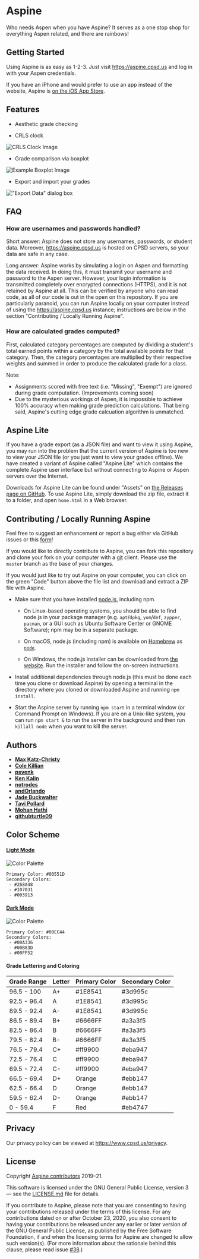 # Aspine

Who needs Aspen when you have Aspine? It serves as a one stop shop for
everything Aspen related, and there are rainbows!

## Getting Started

Using Aspine is as easy as 1-2-3. Just visit <https://aspine.cpsd.us> and log
in with your Aspen credentials.

If you have an iPhone and would prefer to use an app instead of the website,
Aspine is [on the iOS App Store](https://apps.apple.com/us/app/aspine/id1498713667).

## Features

* Aesthetic grade checking

* CRLS clock

![CRLS Clock Image](images/crls-clock.png)

* Grade comparison via boxplot

![Example Boxplot Image](images/boxplot.png)

* Export and import your grades

!["Export Data" dialog box](images/export.png)

## FAQ

### How are usernames and passwords handled?

Short answer: Aspine does not store any usernames, passwords, or student data.
Moreover, <https://aspine.cpsd.us> is hosted on CPSD servers, so your data are
safe in any case.

Long answer: Aspine works by simulating a login on Aspen and formatting the
data received. In doing this, it must transmit your username and password to
the Aspen server. However, your login information is transmitted completely
over encrypted connections (HTTPS), and it is not retained by Aspine at all.
This can be verified by anyone who can read code, as all of our code is out in
the open on this repository. If you are particularly paranoid, you can run
Aspine locally on your computer instead of using the <https://aspine.cpsd.us>
instance; instructions are below in the section "Contributing / Locally Running
Aspine".

### How are calculated grades computed?

First, calculated category percentages are computed by dividing a student's
total earned points within a category by the total available points for that
category. Then, the category percentages are multiplied by their respective
weights and summed in order to produce the calculated grade for a class.

Note:
* Assignments scored with free text (i.e. "Missing", "Exempt") are ignored
  during grade computation. (Improvements coming soon)
* Due to the mysterious workings of Aspen, it is impossible to achieve 100%
  accuracy when making grade prediction calculations. That being said, Aspine's
  cutting edge grade calcuation algorithm is unmatched.

## Aspine Lite

If you have a grade export (as a JSON file) and want to view it using Aspine,
you may run into the problem that the current version of Aspine is too new to
view your JSON file (or you just want to view your grades offline). We have
created a variant of Aspine called "Aspine Lite" which contains the complete
Aspine user interface but without connecting to Aspine or Aspen servers over the
Internet.

Downloads for Aspine Lite can be found under "Assets" on [the Releases page on
GitHub](https://github.com/Aspine/aspine/releases). To use Aspine Lite, simply
download the zip file, extract it to a folder, and open `home.html` in a Web
browser.

## Contributing / Locally Running Aspine

Feel free to suggest an enhancement or report a bug either via GitHub
issues or this [form](https://goo.gl/forms/PYQDtzkp0vHJbFLz2)!

If you would like to directly contribute to Aspine, you can fork this
repository and clone your fork on your computer with a
[git](https://git-scm.com/) client. Please use the `master` branch as the base
of your changes.

If you would just like to try out Aspine on your computer, you can click on the
green "Code" button above the file list and download and extract a ZIP file
with Aspine.

- Make sure that you have installed [node.js](https://nodejs.org/), including
npm.

  + On Linux-based operating systems, you should be able to find node.js in
your package manager (e.g. `apt`/`dpkg`, `yum`/`dnf`, `zypper`, `pacman`,
or a GUI such as Ubuntu Software Center or GNOME Software); npm may be in a
separate package.

  + On macOS, node.js (including npm) is available on
[Homebrew](https://brew.sh/) as [`node`](https://formulae.brew.sh/formula/node).

  + On Windows, the node.js installer can be downloaded from
[the website](https://nodejs.org/). Run the installer and follow the on-screen
instructions.

- Install additional dependencies through node.js (this must be done each time
you clone or download Aspine) by opening a terminal in the directory where you
cloned or downloaded Aspine and running `npm install`.

- Start the Aspine server by running `npm start` in a terminal window (or
Command Prompt on Windows). If you are on a Unix-like system, you can run
`npm start &` to run the server in the background and then run `killall node`
when you want to kill the server.

## Authors

- [**Max Katz-Christy**](https://github.com/maxtkc)
- [**Cole Killian**](https://github.com/Ruborcalor)
- [**psvenk**](https://github.com/psvenk)
- [**Ken Kalin**](https://github.com/kdk1616)
- [**notrodes**](https://github.com/notrodes)
- [**andOrlando**](https://github.com/andOrlando)
- [**Jade Buckwalter**](https://github.com/jadebuckwalter)
- [**Tavi Pollard**](https://github.com/tektaxi)
- [**Mohan Hathi**](https://github.com/MohanMaker)
- [**githubturtle09**](https://github.com/githubturtle09)


## Color Scheme

#### [Light Mode](http://paletton.com/#uid=12W0u0kw0e-n8nFrjj8Hz9QS55d)
![Color Palette](images/color-scheme-light.png)
```
Primary Color: #00551D
Secondary Colors:
 - #268A48
 - #107031
 - #003913
```

#### [Dark Mode](https://coolors.co/00a336-00b83d-00cc44-00ff52-2d2e2f)
![Color Palette](images/color-scheme-dark.png)
```
Primary Color: #00CC44
Secondary Colors:
 - #00A336
 - #00B83D
 - #00FF52
```

#### Grade Lettering and Coloring

| Grade Range   | Letter        | Primary Color | Secondary Color |
| :-----------  |:--------------|:--------------|:----------------|
| 96.5 - 100    | A+            |#1E8541        |#3d995c          |
| 92.5 - 96.4   | A             |#1E8541        |#3d995c          |
| 89.5 - 92.4   | A-            |#1E8541        |#3d995c          |
| 86.5 - 89.4   | B+            |#6666FF        |#a3a3f5          |
| 82.5 - 86.4   | B             |#6666FF        |#a3a3f5          |
| 79.5 - 82.4   | B-            |#6666FF        |#a3a3f5          |
| 76.5 - 79.4   | C+            |#ff9900        |#eba947          |
| 72.5 - 76.4   | C             |#ff9900        |#eba947          |
| 69.5 - 72.4   | C-            |#ff9900        |#eba947          |
| 66.5 - 69.4   | D+            |Orange         |#ebb147          |
| 62.5 - 66.4   | D             |Orange         |#ebb147          |
| 59.5 - 62.4   | D-            |Orange         |#ebb147          |
| 0    - 59.4   | F             |Red            |#eb4747          |


## Privacy

Our privacy policy can be viewed at <https://www.cpsd.us/privacy>.

## License

Copyright
[Aspine contributors](https://github.com/Aspine/aspine/graphs/contributors)
2019&ndash;21.

This software is licensed under the GNU General Public License, version 3
&mdash; see the [LICENSE.md](LICENSE.md) file for details.

If you contribute to Aspine, please note that you are consenting to having your
contributions released under the terms of this license. For any contributions
dated on or after October 23, 2020, you also consent to having your
contributions be released under any earlier or later version of the GNU General
Public License, as published by the Free Software Foundation, if and when the
licensing terms for Aspine are changed to allow such version(s). (For more
information about the rationale behind this clause, please read issue
[#38](https://github.com/Aspine/aspine/issues/38).)
